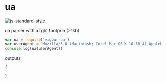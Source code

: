 # ua
[![js-standard-style](https://img.shields.io/badge/code%20style-standard-brightgreen.svg)](http://standardjs.com/)

ua parser with a light footprin (>1kb)

```javascript
var ua = require('vigour-ua')
var userAgent = 'Mozilla/5.0 (Macintosh; Intel Mac OS X 10_10_4) AppleWebKit/537.36 (KHTML, like Gecko) Chrome/46.0.2490.80 Safari/537.3'
console.log(ua(userAgent))
```

outputs
```
{
 
}
```
